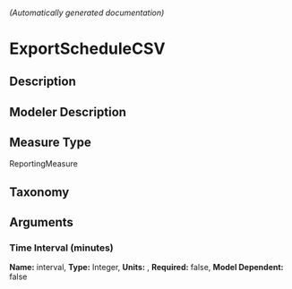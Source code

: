 

###### (Automatically generated documentation)

# ExportScheduleCSV

## Description


## Modeler Description


## Measure Type
ReportingMeasure

## Taxonomy


## Arguments


### Time Interval (minutes)

**Name:** interval,
**Type:** Integer,
**Units:** ,
**Required:** false,
**Model Dependent:** false




